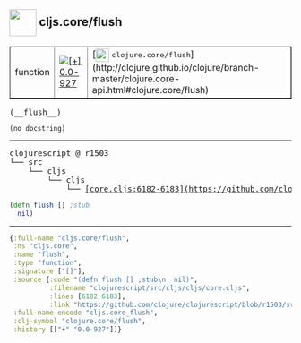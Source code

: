 ## <img width="48px" valign="middle" src="http://i.imgur.com/Hi20huC.png"> cljs.core/flush

 <table border="1">
<tr>
<td>function</td>
<td><a href="https://github.com/cljsinfo/api-refs/tree/0.0-927"><img valign="middle" alt="[+] 0.0-927" src="https://img.shields.io/badge/+-0.0--927-lightgrey.svg"></a> </td>
<td>
[<img height="24px" valign="middle" src="http://i.imgur.com/1GjPKvB.png"> <samp>clojure.core/flush</samp>](http://clojure.github.io/clojure/branch-master/clojure.core-api.html#clojure.core/flush)
</td>
</tr>
</table>

 <samp>
(__flush__)<br>
</samp>

```
(no docstring)
```

---

 <pre>
clojurescript @ r1503
└── src
    └── cljs
        └── cljs
            └── <ins>[core.cljs:6182-6183](https://github.com/clojure/clojurescript/blob/r1503/src/cljs/cljs/core.cljs#L6182-L6183)</ins>
</pre>

```clj
(defn flush [] ;stub
  nil)
```


---

```clj
{:full-name "cljs.core/flush",
 :ns "cljs.core",
 :name "flush",
 :type "function",
 :signature ["[]"],
 :source {:code "(defn flush [] ;stub\n  nil)",
          :filename "clojurescript/src/cljs/cljs/core.cljs",
          :lines [6182 6183],
          :link "https://github.com/clojure/clojurescript/blob/r1503/src/cljs/cljs/core.cljs#L6182-L6183"},
 :full-name-encode "cljs.core_flush",
 :clj-symbol "clojure.core/flush",
 :history [["+" "0.0-927"]]}

```
